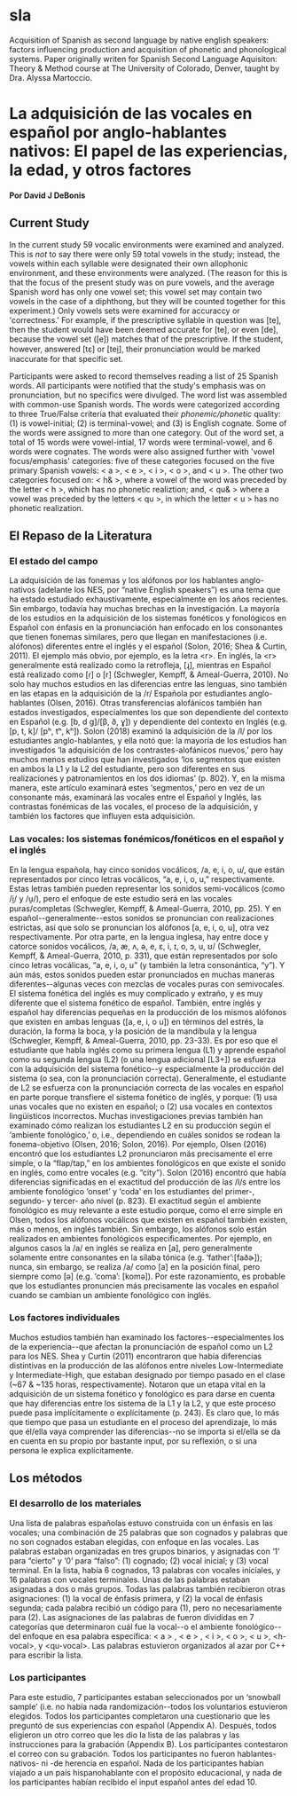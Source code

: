 # sla
Acquisition of Spanish as second language by native english speakers: factors influencing production and acquisition of phonetic and phonological systems.
Paper originally writen for Spanish Second Language Aquisiton: Theory & Method course at The University of Colorado, Denver, taught by Dra. Alyssa Martoccio.
# La adquisición de las vocales en español por anglo-hablantes nativos: El papel de las experiencias, la edad, y otros factores
#### Por David J DeBonis


## Current Study

In the current study 59 vocalic environments were examined and analyzed. This is *not* to say there were only 59 total vowels in the study; instead, the vowels within each syllable were designated their own allophonic environment, and these environments were analyzed. (The reason for this is that the focus of the present study was on pure vowels, and the average Spanish word has only one vowel set; this vowel set may contain two vowels in the case of a diphthong, but they will be counted together for this experiment.) Only vowels sets were examined for accuraccy or 'correctness.' For example, if the prescriptive syllable in question was [te], then the student would have been deemed accurate for [te], or even [de], because the vowel set ([e]) matches that of the prescriptive. If the student, however, answered [tɛ] or [tei̯], their pronunciation would be marked inaccurate for that specific set. 

Participants were asked to record themselves reading a list of 25 Spanish words. All participants were notified that the study's emphasis was on pronunciation, but no specifics were divulged. The word list was assembled with common-use Spanish words. The words were categorized according to three True/False criteria that evaluated their *phonemic/phonetic* quality: (1) is vowel-initial; (2) is terminal-vowel; and (3) is English cognate. Some of the words were assigned to more than one category. Out of the word set, a total of 15 words were vowel-intial, 17 words were terminal-vowel, and 6 words were cognates. The words were also assigned further with 'vowel focus/emphasis' categories: five of these categories focused on the five primary Spanish vowels: < a >, < e >, < i >, < o >, and < u >. The other two categories focused on: < h& >, where a vowel of the word was preceded by the letter < h >, which has no phonetic realiztion; and, < qu& > where a vowel was preceded by the letters < qu >, in which the letter < u > has no phonetic realization.




## El Repaso de la Literatura

### El estado del campo

La adquisición de las fonemas y los alófonos por los hablantes anglo-nativos (adelante los NES, por “native English speakers”) es una tema que ha estado estudiado exhaustivamente, especialmente en los años recientes. Sin embargo, todavía hay muchas brechas en la investigación. 
La mayoría de los estudios en la adquisición de los sistemas fonéticos y fonológicos en Español con énfasis en la pronunciación han enfocado en los consonantes que tienen fonemas similares, pero que llegan en manifestaciones (i.e. alófonos) diferentes entre el inglés y el español (Solon, 2016; Shea & Curtin, 2011). El ejemplo más obvio, por ejemplo, es la letra \<r>. En inglés, la \<r> generalmente está realizado como la retrofleja, [ɻ], mientras en Español está realizado como [ɾ] o [r] (Schwegler, Kempff, & Ameal-Guerra, 2010). No solo hay muchos estudios en las diferencias entre las lenguas, sino también en las etapas en la adquisición de la /r/ Española por estudiantes anglo-hablantes (Olsen, 2016). Otras transferencias alofánicos también han estados investigados, especialmentes los que son dependiente del contexto en Español (e.g. [b, d g]/[β, ð, ɣ]) y dependiente del contexto en Inglés (e.g. [p, t, k]/ [pʰ, tʰ, kʰ]). Solon (2018) examinó la adquisición de la /l/ por los estudiantes anglo-hablantes, y ella notó que: la mayoría de los estudios han investigados ‘la adquisición de los contrastes-alofánicos nuevos,’ pero hay muchos menos estudios que han investigados ‘los segmentos que existen en ambos la L1 y la L2 del estudiante, pero son diferentes en sus realizaciones y patronamientos en los dos idiomas’ (p. 802). Y, en la misma manera, este artículo examinará estes ‘segmentos,’ pero en vez de un consonante más, examinará las vocales entre el Español y Inglés, las contrastas fonémicas de las vocales, el proceso de la adquisición, y también los factores que influyen esta adquisición. 

### Las vocales: los sistemas fonémicos/fonéticos en el español y el inglés

En la lengua española, hay cinco sonidos vocálicos, /a, e, i, o, u/, que están representados por cinco letras vocálicos, “a, e, i, o, u,” respectivamente. Estas letras también pueden representar los sonidos semi-vocálicos (como /i̯/  y  /u̯/), pero el enfoque de este estudio será en las vocales puras/completas (Schwegler, Kempff, & Ameal-Guerra, 2010, pp. 25). Y en español--generalmente--estos sonidos se pronuncian con realizaciones estrictas, así que solo se pronuncian los alófonos [a, e, i, o, u], otra vez respectivamente. 
Por otra parte, en la lengua inglesa, hay entre doce y catorce sonidos vocálicos, /a, æ, ʌ, ə, e, ɛ, i, ɪ, o, ɔ, u, ʊ/ (Schwegler, Kempff, & Ameal-Guerra, 2010, p. 331),  que están representados por solo cinco letras vocálicas, “a, e, i, o, u” (y también la letra consonántica, “y”). Y aún más, estos sonidos pueden estar pronunciados en muchas maneras diferentes--algunas veces con mezclas de vocales puras con semivocales. El sistema fonética del inglés es muy complicado y extraño, y es muy diferente que el sistema fonético de español. También, entre inglés y español hay diferencias pequeñas en la producción de los mismos alófonos que existen en ambas lenguas ([a, e, i, o u]) en términos del estrés, la duración, la forma la boca, y la posición de la mandíbula y la lengua (Schwegler, Kempff, & Ameal-Guerra, 2010, pp. 23-33). Es por eso que el estudiante que habla inglés como su primera lengua (L1) y aprende español como su segunda lengua (L2) (o una lengua adicional [L3+]) se esfuerza con la adquisición del sistema fonético--y especialmente la producción del sistema (o sea, con la pronunciación correcta). Generalmente, el estudiante de L2 se esfuerza con la pronunciación correcta de las vocales en español en parte porque transfiere el sistema fonético de inglés, y porque: (1) usa unas vocales que no existen en español; o (2) usa vocales en contextos lingüísticos incorrectos.
Muchas investigaciones previas también han examinado cómo realizan los estudiantes L2 en su producción según el ‘ambiente fonológico,’ o, i.e., dependiendo en cuáles sonidos se rodean la fonema-objetivo (Olsen, 2016; Solon, 2016). Por ejemplo, Olsen (2016) encontró que los estudiantes L2 pronunciaron más precisamente el erre simple, o la “flap/tap,” en los ambientes fonológicos en que existe el sonido en inglés, como entre vocales (e.g. “city”). 
Solon (2016) encontró que había diferencias significadas en el exactitud del producción de las /l/s entre los ambiente fonológico ‘onset’ y ‘coda’ en los estudiantes del primer-, segundo- y tercer- año nivel (p. 823). El exactitud según el ambiente fonológico es muy relevante a este estudio porque, como el erre simple en Olsen, todos los alófonos vocálicos que existen en español también existen, más o menos, en inglés también. Sin embargo, los alófonos solo están realizados en ambientes fonológicos especificamentes. Por ejemplo, en algunos casos la /a/ en inglés se realiza en [a], pero generalmente solamente entre consonantes en la sílaba tónica (e.g. ‘father’:[faðɚ]);  nunca, sin embargo, se realiza /a/ como [a] en la posición final, pero siempre como [ə] (e.g. ‘coma’:  [komə]). Por este razonamiento, es probable que los estudiantes pronuncien más precisamente las vocales en español cuando se cambian un ambiente fonológico con inglés.

### Los factores individuales

Muchos estudios también han examinado los factores--especialmentes los de la experiencia--que afectan la pronunciación de español como un L2 para los NES. Shea y Curtin (2011) encontraron que había diferencias distintivas en la producción de las alófonos entre niveles Low-Intermediate y Intermediate-High, que estaban designado por tiempo pasado en el clase (~67 & ~135 horas, respectivamente). Notaron que un etapa vital en la adquisición de un sistema fonético y fonológico es para darse en cuenta que hay diferencias entre los sistema de la L1 y la L2, y que este proceso puede pasa implícitamente o explícitamente (p. 243). Es claro que, lo más que tiempo que pasa un estudiante en el proceso del aprendizaje, lo más que él/ella vaya comprender las diferencias--no se importa si el/ella se da en cuenta en su propio por bastante input, por su reflexión, o si una persona le explica explícitamente. 

## Los métodos

### El desarrollo de los materiales

Una lista de palabras españolas estuvo construida con un énfasis en las vocales; una combinación de 25 palabras que son cognados y palabras que no son cognados estaban elegidas, con enfoque en las vocales. Las palabras estaban organizadas en tres grupos binarios, y asignadas con ‘1’ para “cierto” y ‘0’ para “falso”: (1) cognado; (2) vocal inicial; y (3) vocal terminal. En la lista, había 6 cognados, 13 palabras con vocales iniciales, y 16 palabras con vocales terminales. Unas de las palabras estaban asignadas a dos o más grupos. Todas las palabras también recibieron otras asignaciones: (1) la vocal de énfasis primera, y (2) la vocal de énfasis segunda; cada palabra recibió un código para (1), pero no necesariamente para (2). Las asignaciones de las palabras de fueron divididas en 7 categorías que determinaron cuál fue la vocal--o el ambiente fonológico--del enfoque en esa palabra específica:  < a > , < e > , < i >, < o >, < u >, \<h-vocal>, y \<qu-vocal>. Las palabras estuvieron organizados al azar por C++ para escribir la lista. 
  
### Los participantes
Para este estudio, 7 participantes estaban seleccionados por un ‘snowball sample’ (i.e. no había nada randomización--todos los voluntarios estuvieron elegidos.  Todos los participantes completaron una cuestionario que les preguntó de sus experiencias con español (Appendix A). Después, todos eligieron un otro correo que les dio la lista de las palabras y las instrucciones para la grabación (Appendix B). Los participantes contestaron el correo con su grabación. Todos los participantes no fueron hablantes-nativos- ni -de herencia en español. Nada de los participantes habían viajado a un país hispanohablante con el propósito educacional, y nada de los participantes habían recibido el input español antes del edad 10. 



